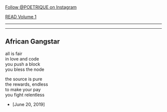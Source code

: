 <head>
  <meta name="author" content="Ninte Dangana">
  <meta name="description" 
      content="A delectable presentation of thought, meandering dreams, and surreal imagination. The artistry of Amongstus, presented by Poetrique">
</head>

[Follow @POETRIQUE on Instagram](https://instagram.com/poetrique)  

[READ Volume 1](./archive/volume1.md)  

- - -
- - -

## African Gangstar

all is fair  
in love and code  
you push a block  
you bless the node  

the source is pure  
the rewards, endless  
to make your pay  
you fight relentless

* [June 20, 2019]  
